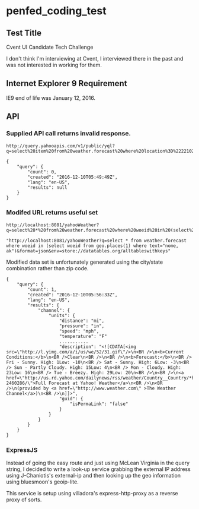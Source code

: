 # penfed_coding_test

## Test Title

Cvent UI Candidate Tech Challenge

I don't think I'm interviewing at Cvent, I interviewed there in the past and was not interested in working for them.

## Internet Explorer 9 Requirement

IE9 end of life was January 12, 2016.

## API

### Supplied API call returns invalid response.

	http://query.yahooapis.com/v1/public/yql?q=select%20item%20from%20weather.forecast%20where%20location%3D%2222102%22&format=json

    {
        "query": {
            "count": 0,
            "created": "2016-12-10T05:49:49Z",
            "lang": "en-US",
            "results": null
        }
    }


### Modifed URL returns useful set

	http://localhost:8081/yahooWeather?q=select%20*%20from%20weather.forecast%20where%20woeid%20in%20(select%20woeid%20from%20geo.places(1)%20where%20text%3D%22nome%2C%20ak%22)&format=json&env=store%3A%2F%2Fdatatables.org%2Falltableswithkeys

	"http://localhost:8081/yahooWeather?q=select * from weather.forecast where woeid in (select woeid from geo.places(1) where text="nome, ak")&format=json&env=store://datatables.org/alltableswithkeys"

Modified data set is unfortunately generated using the city/state combination rather than zip code.

    {
        "query": {
            "count": 1,
            "created": "2016-12-10T05:56:33Z",
            "lang": "en-US",
            "results": {
                "channel": {
                    "units": {
                        "distance": "mi",
                        "pressure": "in",
                        "speed": "mph",
                        "temperature": "F"
                        ...........
                        "description": "<![CDATA[<img src=\"http://l.yimg.com/a/i/us/we/52/31.gif\"/>\n<BR />\n<b>Current Conditions:</b>\n<BR />Clear\n<BR />\n<BR />\n<b>Forecast:</b>\n<BR /> Fri - Sunny. High: 1Low: -10\n<BR /> Sat - Sunny. High: 6Low: -3\n<BR /> Sun - Partly Cloudy. High: 15Low: 4\n<BR /> Mon - Cloudy. High: 23Low: 16\n<BR /> Tue - Breezy. High: 29Low: 20\n<BR />\n<BR />\n<a href=\"http://us.rd.yahoo.com/dailynews/rss/weather/Country__Country/*https://weather.yahoo.com/country/state/city-2460286/\">Full Forecast at Yahoo! Weather</a>\n<BR />\n<BR />\n(provided by <a href=\"http://www.weather.com\" >The Weather Channel</a>)\n<BR />\n]]>",
                        "guid": {
                            "isPermaLink": "false"
                        }
                    }
                }
            }
        }
    }


### ExpressJS

Instead of going the easy route and just using McLean Virginia in the query string, I decided to write a look-up service grabbing the external IP address using J-Chaniotis's external-ip and then looking up the geo information using bluesmoon's geoip-lite.

This service is setup using villadora's express-http-proxy as a reverse proxy of sorts.

